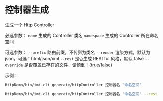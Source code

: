 # 控制器生成

生成一个 Http Controller

必选参数：
`name` 生成的 Controller 类名
`namespace` 生成的 Controller 所在命名空间

可选参数：
`--prefix` 路由前缀，不传则为类名
`--render` 渲染方式，默认为json，可选：html/json/xml
`--rest` 是否生成 RESTful 风格，默认 false
`--override` 是否覆盖已存在的文件，请慎重！(true/false)

示例：
```bash
HttpDemo/bin/imi-cli generate/httpController 控制器名 "命名空间"

HttpDemo/bin/imi-cli generate/httpController 控制器名 "命名空间" --rest
```
